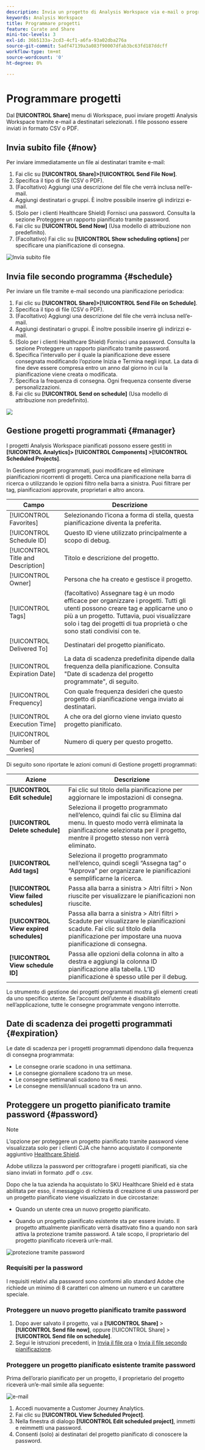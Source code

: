 ```yaml
---
description: Invia un progetto di Analysis Workspace via e-mail o programmane la consegna.
keywords: Analysis Workspace
title: Programmare progetti
feature: Curate and Share
mini-toc-levels: 3
exl-id: 36b5133a-2cd3-4cf1-a6fa-93a02dba276a
source-git-commit: 5adf47139a3a083f90007dfab3bc63fd187ddcff
workflow-type: tm+mt
source-wordcount: '0'
ht-degree: 0%

---
```


# Programmare progetti

Dal **[!UICONTROL Share]** menu   di Workspace, puoi inviare progetti Analysis Workspace tramite e-mail a destinatari selezionati. I file possono essere inviati in formato CSV o PDF.

## Invia subito file {#now}

Per inviare immediatamente un file ai destinatari tramite e-mail:

1. Fai clic su **[!UICONTROL Share]>[!UICONTROL Send File Now]**.
1. Specifica il tipo di file (CSV o PDF).
1. (Facoltativo) Aggiungi una descrizione del file che verrà inclusa nell’e-mail.
1. Aggiungi destinatari o gruppi. È inoltre possibile inserire gli indirizzi e-mail.
1. (Solo per i clienti Healthcare Shield) Fornisci una password. Consulta la sezione Proteggere un rapporto pianificato tramite password.
1. Fai clic su **[!UICONTROL Send Now]** (Usa modello di attribuzione non predefinito).
1. (Facoltativo) Fai clic su **[!UICONTROL Show scheduling options]** per specificare una pianificazione di consegna.

![Invia subito file](assets/send-file-no-scheduling-options.JPG)

## Invia file secondo programma {#schedule}

Per inviare un file tramite e-mail secondo una pianificazione periodica:

1. Fai clic su **[!UICONTROL Share]>[!UICONTROL Send File on Schedule]**.
1. Specifica il tipo di file (CSV o PDF).
1. (Facoltativo) Aggiungi una descrizione del file che verrà inclusa nell’e-mail.
1. Aggiungi destinatari o gruppi. È inoltre possibile inserire gli indirizzi e-mail.
1. (Solo per i clienti Healthcare Shield) Fornisci una password. Consulta la sezione Proteggere un rapporto pianificato tramite password.
1. Specifica l’intervallo per il quale la pianificazione deve essere consegnata modificando l’opzione Inizia e Termina negli input. La data di fine deve essere compresa entro un anno dal giorno in cui la pianificazione viene creata o modificata.
1. Specifica la frequenza di consegna. Ogni frequenza consente diverse personalizzazioni.
1. Fai clic su **[!UICONTROL Send on schedule]** (Usa modello di attribuzione non predefinito).

![](assets/send-file.JPG)

## Gestione progetti programmati {#manager}

I progetti Analysis Workspace pianificati possono essere gestiti in **[!UICONTROL Analytics]> [!UICONTROL Components] >[!UICONTROL Scheduled Projects]**.

In Gestione progetti programmati, puoi modificare ed eliminare pianificazioni ricorrenti di progetti. Cerca una pianificazione nella barra di ricerca o utilizzando le opzioni filtro nella barra a sinistra. Puoi filtrare per tag, pianificazioni approvate, proprietari e altro ancora.

| Campo | Descrizione |
| --- | --- |
| [!UICONTROL Favorites] | Selezionando l’icona a forma di stella, questa pianificazione diventa la preferita. |
| [!UICONTROL Schedule ID] | Questo ID viene utilizzato principalmente a scopo di debug. |
| [!UICONTROL Title and Description] | Titolo e descrizione del progetto. |
| [!UICONTROL Owner] | Persona che ha creato e gestisce il progetto. |
| [!UICONTROL Tags] | (facoltativo) Assegnare tag è un modo efficace per organizzare i progetti. Tutti gli utenti possono creare tag e applicarne uno o più a un progetto. Tuttavia, puoi visualizzare solo i tag dei progetti di tua proprietà o che sono stati condivisi con te. |
| [!UICONTROL Delivered To] | Destinatari del progetto pianificato. |
| [!UICONTROL Expiration Date] | La data di scadenza predefinita dipende dalla frequenza della pianificazione. Consulta &quot;Date di scadenza del progetto programmate&quot;, di seguito. |
| [!UICONTROL Frequency] | Con quale frequenza desideri che questo progetto di pianificazione venga inviato ai destinatari. |
| [!UICONTROL Execution Time] | A che ora del giorno viene inviato questo progetto pianificato. |
| [!UICONTROL Number of Queries] | Numero di query per questo progetto. |

Di seguito sono riportate le azioni comuni di Gestione progetti programmati:

| Azione | Descrizione |
|---|---|
| **[!UICONTROL Edit schedule]** | Fai clic sul titolo della pianificazione per aggiornare le impostazioni di consegna. |
| **[!UICONTROL Delete schedule]** | Seleziona il progetto programmato nell’elenco, quindi fai clic su Elimina dal menu. In questo modo verrà eliminata la pianificazione selezionata per il progetto, mentre il progetto stesso non verrà eliminato. |
| **[!UICONTROL Add tags]** | Seleziona il progetto programmato nell’elenco, quindi scegli “Assegna tag” o “Approva” per organizzare le pianificazioni e semplificarne la ricerca. |
| **[!UICONTROL View failed schedules]** | Passa alla barra a sinistra > Altri filtri > Non riuscite per visualizzare le pianificazioni non riuscite. |
| **[!UICONTROL View expired schedules]** | Passa alla barra a sinistra > Altri filtri > Scadute per visualizzare le pianificazioni scadute. Fai clic sul titolo della pianificazione per impostare una nuova pianificazione di consegna. |
| **[!UICONTROL View schedule ID]** | Passa alle opzioni della colonna in alto a destra e aggiungi la colonna ID pianificazione alla tabella. L’ID pianificazione è spesso utile per il debug. |

Lo strumento di gestione dei progetti programmati mostra gli elementi creati da uno specifico utente. Se l’account dell’utente è disabilitato nell’applicazione, tutte le consegne programmate vengono interrotte.

## Date di scadenza dei progetti programmati {#expiration}

Le date di scadenza per i progetti programmati dipendono dalla frequenza di consegna programmata:

* Le consegne orarie scadono in una settimana.
* Le consegne giornaliere scadono tra un mese.
* Le consegne settimanali scadono tra 6 mesi.
* Le consegne mensili/annuali scadono tra un anno.

## Proteggere un progetto pianificato tramite password {#password}

>[!NOTE]
>
>L’opzione per proteggere un progetto pianificato tramite password viene visualizzata solo per i clienti CJA che hanno acquistato il componente aggiuntivo [Healthcare Shield](https://business.adobe.com/it/solutions/experience-cloud-for-healthcare.html).

Adobe utilizza la password per crittografare i progetti pianificati, sia che siano inviati in formato .pdf o .csv.

Dopo che la tua azienda ha acquistato lo SKU Healthcare Shield ed è stata abilitata per esso, il messaggio di richiesta di creazione di una password per un progetto pianificato viene visualizzato in due circostanze:

* Quando un utente crea un nuovo progetto pianificato.

* Quando un progetto pianificato esistente sta per essere inviato. Il progetto attualmente pianificato verrà disattivato fino a quando non sarà attiva la protezione tramite password. A tale scopo, il proprietario del progetto pianificato riceverà un’e-mail.

![protezione tramite password](assets/password.png)

### Requisiti per la password

I requisiti relativi alla password sono conformi allo standard Adobe che richiede un minimo di 8 caratteri con almeno un numero e un carattere speciale.

### Proteggere un nuovo progetto pianificato tramite password

1. Dopo aver salvato il progetto, vai a **[!UICONTROL Share]** > **[!UICONTROL Send file now]**, oppure [!UICONTROL Share] > **[!UICONTROL Send file on schedule]**.
1. Segui le istruzioni precedenti, in [Invia il file ora](https://experienceleague.adobe.com/docs/analytics-platform/using/cja-workspace/curate-share/t-schedule-report.html?lang=it#now) o [Invia il file secondo pianificazione](https://experienceleague.adobe.com/docs/analytics-platform/using/cja-workspace/curate-share/t-schedule-report.html?lang=it#schedule).

### Proteggere un progetto pianificato esistente tramite password

Prima dell’orario pianificato per un progetto, il proprietario del progetto riceverà un’e-mail simile alla seguente:

![e-mail](assets/email-password.png)

1. Accedi nuovamente a Customer Journey Analytics.
1. Fai clic su **[!UICONTROL View Scheduled Project]**.
1. Nella finestra di dialogo **[!UICONTROL Edit scheduled project]**, immetti e reimmetti una password.
1. Consenti (solo) ai destinatari del progetto pianificato di conoscere la password.



